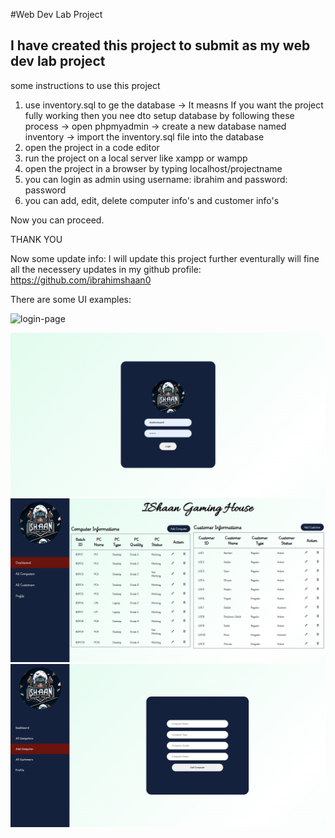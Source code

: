 #Web Dev Lab Project
## I have created this project to submit as my web dev lab project

some instructions to use this project 
1. use inventory.sql to ge the database
    -> It measns If you want the project fully working then you nee dto setup database by following these process
     -> open phpmyadmin
     -> create a new database named inventory
     -> import the inventory.sql file into the database
2. open the project in a code editor
3. run the project on a local server like xampp or wampp
4. open the project in a browser by typing localhost/projectname
5. you can login as admin using username: ibrahim and password: password
6. you can add, edit, delete computer info's and customer info's

Now you can proceed. 


THANK YOU



Now some update info:
    I will update this project further eventurally will fine all the necessery updates in my github profile: https://github.com/ibrahimshaan0 


There are some UI examples:

![login-page](attachment:assets/images/login.png)

<img src="assets/images/login.png">
<img src="assets/images/dashboard.png">
<img src="assets/images/add-item.png">
